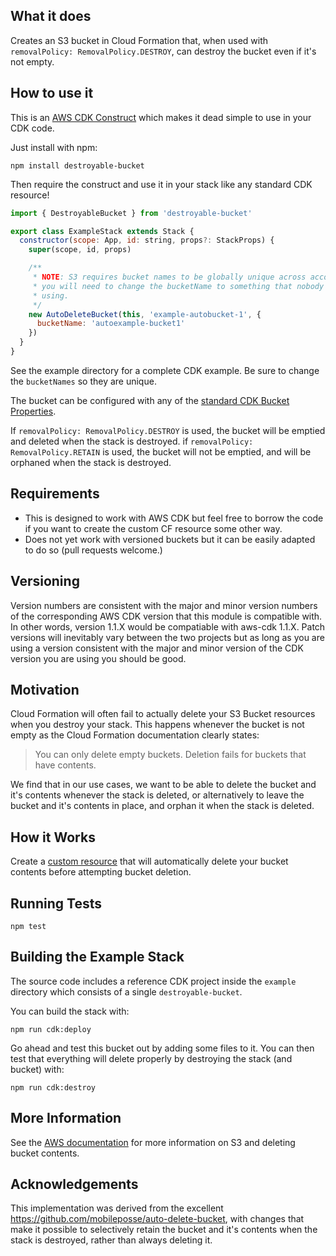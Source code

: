 ## What it does

Creates an S3 bucket in Cloud Formation that, when used with `removalPolicy: RemovalPolicy.DESTROY`, can destroy the bucket even if it's not empty.

## How to use it

This is an [AWS CDK Construct](https://docs.aws.amazon.com/CDK/latest/userguide/constructs.html) which makes it dead simple to use in your CDK code.

Just install with npm:

```
npm install destroyable-bucket
```

Then require the construct and use it in your stack like any standard CDK resource!

```js
import { DestroyableBucket } from 'destroyable-bucket'

export class ExampleStack extends Stack {
  constructor(scope: App, id: string, props?: StackProps) {
    super(scope, id, props)

    /**
     * NOTE: S3 requires bucket names to be globally unique across accounts so
     * you will need to change the bucketName to something that nobody else is
     * using.
     */
    new AutoDeleteBucket(this, 'example-autobucket-1', {
      bucketName: 'autoexample-bucket1'
    })
  }
}
```

See the example directory for a complete CDK example. Be sure to change the `bucketNames` so they are unique.

The bucket can be configured with any of the [standard CDK Bucket Properties](https://awslabs.github.io/aws-cdk/refs/_aws-cdk_aws-s3.html#bucketprops-interface).

If `removalPolicy: RemovalPolicy.DESTROY` is used, the bucket will be emptied and deleted when the stack is destroyed.
if `removalPolicy: RemovalPolicy.RETAIN` is used, the bucket will not be emptied, and will be orphaned when the stack is destroyed.

## Requirements

- This is designed to work with AWS CDK but feel free to borrow the code if you want to create the custom CF resource some other way.
- Does not yet work with versioned buckets but it can be easily adapted to do so (pull requests welcome.)

## Versioning

Version numbers are consistent with the major and minor version numbers of the corresponding AWS CDK version that this module is compatible with. In other words, version 1.1.X would be compatiable with aws-cdk 1.1.X. Patch versions will inevitably vary between the two projects but as long as you are using a version consistent with the major and minor version of the CDK version you are using you should be good.

## Motivation

Cloud Formation will often fail to actually delete your S3 Bucket resources when you destroy your stack. This happens whenever the bucket is not empty as the Cloud Formation documentation clearly states:

> You can only delete empty buckets. Deletion fails for buckets that have contents.

We find that in our use cases, we want to be able to delete the bucket and it's contents whenever the stack is deleted,
or alternatively to leave the bucket and it's contents in place, and orphan it when the stack is deleted.

## How it Works

Create a [custom resource](https://docs.aws.amazon.com/AWSCloudFormation/latest/UserGuide/template-custom-resources.html) that will automatically delete your bucket contents before attempting bucket deletion.

## Running Tests

```
npm test
```

## Building the Example Stack

The source code includes a reference CDK project inside the `example` directory which consists of a single `destroyable-bucket`.

You can build the stack with:

```
npm run cdk:deploy
```

Go ahead and test this bucket out by adding some files to it. You can then test that everything will delete properly by destroying the stack (and bucket) with:

```
npm run cdk:destroy
```

## More Information

See the [AWS documentation](https://docs.aws.amazon.com/AmazonS3/latest/dev/delete-or-empty-bucket.html) for more information on S3 and deleting bucket contents.

## Acknowledgements

This implementation was derived from the excellent https://github.com/mobileposse/auto-delete-bucket, with changes
that make it possible to selectively retain the bucket and it's contents when the stack is destroyed, rather than always deleting it.
